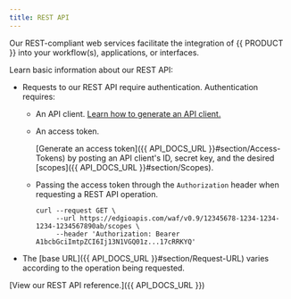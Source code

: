 ```yaml
---
title: REST API
---
```


Our REST-compliant web services facilitate the integration of {{ PRODUCT }} into your workflow(s), applications, or interfaces.

Learn basic information about our REST API:

-   Requests to our REST API require authentication. Authentication requires:

    -   An API client. [Learn how to generate an API client.](/applications/develop/rest_api/authentication#administering-api-clients)
    -   An access token.

        [Generate an access token]({{ API_DOCS_URL }}#section/Access-Tokens) by posting an API client's ID, secret key, and the desired [scopes]({{ API_DOCS_URL }}#section/Scopes).

    -   Passing the access token through the `Authorization` header when requesting a REST API operation.

        ```
        curl --request GET \
             --url https://edgioapis.com/waf/v0.9/12345678-1234-1234-1234-1234567890ab/scopes \
             --header 'Authorization: Bearer  A1bcbGciImtpZCI6Ij13N1VGQ01z...17cRRKYQ'
        ```
-   The [base URL]({{ API_DOCS_URL }}#section/Request-URL) varies according to the operation being requested.

[View our REST API reference.]({{ API_DOCS_URL }})
